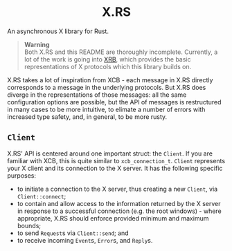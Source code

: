 <h1 align="center">X.RS</h1>

An asynchronous X library for Rust.

> **Warning** \
> Both X.RS and this README are thoroughly incomplete.
> Currently, a lot of the work is going into [XRB], which
> provides the basic representations of X protocols which
> this library builds on.

[XRB]: https://github.com/XdotRS/xrb/

X.RS takes a lot of inspiration from XCB - each message
in X.RS directly corresponds to a message in the underlying
protocols. But X.RS does diverge in the representations of
those messages: all the same configuration options are
possible, but the API of messages is restructured in many
cases to be more intuitive, to elimate a number of errors
with increased type safety, and, in general, to be more rusty.

## `Client`
X.RS' API is centered around one important struct: the
`Client`. If you are familiar with XCB, this is quite similar
to `xcb_connection_t`. `Client` represents your X client and its
connection to the X server. It has the following specific
purposes:
- to initiate a connection to the X server, thus creating a new
  `Client`, via `Client::connect`;
- to contain and allow access to the information returned by the
  X server in response to a successful connection (e.g. the root
  windows) - where appropriate, X.RS should enforce provided minimum
  and maximum bounds;
- to send `Request`s via `Client::send`; and
- to receive incoming `Event`s, `Error`s, and `Reply`s.
